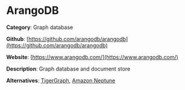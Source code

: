
# ArangoDB

**Category**: Graph database

**Github**: [https://github.com/arangodb/arangodb](https://github.com/arangodb/arangodb)

**Website**: [https://www.arangodb.com/](https://www.arangodb.com/)

**Description**:
Graph database and document store

**Alternatives**: [TigerGraph](https://www.tigergraph.com/), [Amazon Neptune](https://aws.amazon.com/neptune/)
